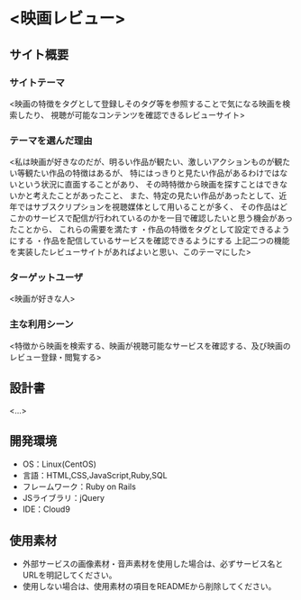 # <映画レビュー>

## サイト概要
### サイトテーマ
<映画の特徴をタグとして登録しそのタグ等を参照することで気になる映画を検索したり、
視聴が可能なコンテンツを確認できるレビューサイト>

### テーマを選んだ理由
<私は映画が好きなのだが、明るい作品が観たい、激しいアクションものが観たい等観たい作品の特徴はあるが、
特にはっきりと見たい作品があるわけではないという状況に直面することがあり、
その時特徴から映画を探すことはできないかと考えたことがあったこと、
また、特定の見たい作品があったとして、近年ではサブスクリプションを視聴媒体として用いることが多く、
その作品はどこかのサービスで配信が行われているのかを一目で確認したいと思う機会があったことから、
これらの需要を満たす
・作品の特徴をタグとして設定できるようにする
・作品を配信しているサービスを確認できるようにする
上記二つの機能を実装したレビューサイトがあればよいと思い、このテーマにした>

### ターゲットユーザ
<映画が好きな人>

### 主な利用シーン
<特徴から映画を検索する、映画が視聴可能なサービスを確認する、及び映画のレビュー登録・閲覧する>

## 設計書
<...>

## 開発環境
- OS：Linux(CentOS)
- 言語：HTML,CSS,JavaScript,Ruby,SQL
- フレームワーク：Ruby on Rails
- JSライブラリ：jQuery
- IDE：Cloud9

## 使用素材
- 外部サービスの画像素材・音声素材を使用した場合は、必ずサービス名とURLを明記してください。
- 使用しない場合は、使用素材の項目をREADMEから削除してください。